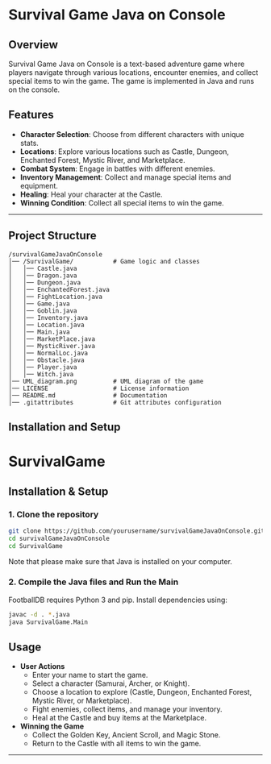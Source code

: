 # Survival Game Java on Console

## Overview

Survival Game Java on Console is a text-based adventure game where players navigate through various locations, encounter enemies, and collect special items to win the game. The game is implemented in Java and runs on the console.

## Features

- **Character Selection**: Choose from different characters with unique stats.
- **Locations**: Explore various locations such as Castle, Dungeon, Enchanted Forest, Mystic River, and Marketplace.
- **Combat System**: Engage in battles with different enemies.
- **Inventory Management**: Collect and manage special items and equipment.
- **Healing**: Heal your character at the Castle.
- **Winning Condition**: Collect all special items to win the game.

---

## Project Structure

```
/survivalGameJavaOnConsole
│── /SurvivalGame/           # Game logic and classes
│   │── Castle.java
│   │── Dragon.java
│   │── Dungeon.java
│   │── EnchantedForest.java
│   │── FightLocation.java
│   │── Game.java
│   │── Goblin.java
│   │── Inventory.java
│   │── Location.java
│   │── Main.java
│   │── MarketPlace.java
│   │── MysticRiver.java
│   │── NormalLoc.java
│   │── Obstacle.java
│   │── Player.java
│   │── Witch.java
│── UML_diagram.png          # UML diagram of the game
│── LICENSE                  # License information
│── README.md                # Documentation
│── .gitattributes           # Git attributes configuration
```

## **Installation and Setup** 

# SurvivalGame

## **Installation & Setup**

### **1. Clone the repository**

```sh
git clone https://github.com/yourusername/survivalGameJavaOnConsole.git
cd survivalGameJavaOnConsole
cd SurvivalGame
```
Note that please make sure that Java is installed on your computer.
### **2. Compile the Java files and Run the Main**

FootballDB requires Python 3 and pip. Install dependencies using:

```sh
javac -d . *.java
java SurvivalGame.Main
```

## **Usage**

- **User Actions**
  - Enter your name to start the game.
  - Select a character (Samurai, Archer, or Knight).
  - Choose a location to explore (Castle, Dungeon, Enchanted Forest, Mystic River, or Marketplace).
  - Fight enemies, collect items, and manage your inventory.
  - Heal at the Castle and buy items at the Marketplace.
- **Winning the Game**
  - Collect the Golden Key, Ancient Scroll, and Magic Stone.
  - Return to the Castle with all items to win the game.
---